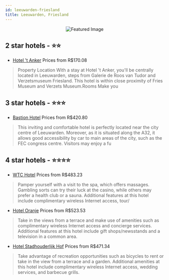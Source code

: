 ```yaml
---
id: leeuwarden-friesland
title: Leeuwarden, Friesland
---
```


<center><img src="https://i.travelapi.com/hotels/13000000/12390000/12386200/12386108/458c03db_z.jpg" alt="Featured Image" /></center>


##  2 star hotels - ⭐️⭐️

-    [Hotel 't Anker](https://us.hurb.com/br/hotels/leeuwarden/hotel-t-anker-JNP-JP102291?cmp=18055) Prices from R$170.08
   > Property Location With a stay at Hotel &apos;t Anker, you&apos;ll be centrally located in Leeuwarden, steps from Galerie de Roos van Tudor and Verzetsmuseum Friesland.  This hotel is within close proximity of Fries Museum and Verzets Museum.Rooms Make you

##  3 star hotels - ⭐️⭐️⭐️

-    [Bastion Hotel](https://us.hurb.com/br/hotels/leeuwarden/bastion-hotel-JNP-JP242309?cmp=18055) Prices from R$420.80
   > This inviting and comfortable hotel is perfectly located near the city centre of Leeuwarden. Moreover, as it is situated along the A32, it allows good accessibility by car to main areas of the city, such as the FEC congress centre. Visitors may enjoy a fu

##  4 star hotels - ⭐️⭐️⭐️⭐️

-    [WTC Hotel](https://us.hurb.com/br/hotels/leeuwarden/wtc-hotel-JNP-JP307044?cmp=18055) Prices from R$483.23
   > Pamper yourself with a visit to the spa, which offers massages. Gambling sorts can try their luck at the casino, while others may prefer a health club or a sauna. Additional features at this hotel include complimentary wireless Internet access, tour/
-    [Hotel Oranje](https://us.hurb.com/br/hotels/leeuwarden/hotel-oranje-JNP-JP708578?cmp=18055) Prices from R$523.53
   > Take in the views from a terrace and make use of amenities such as complimentary wireless Internet access and concierge services. Additional features at this hotel include gift shops/newsstands and a television in a common area.
-    [Hotel Stadhouderlijk Hof](https://us.hurb.com/br/hotels/leeuwarden/hotel-stadhouderlijk-hof-JNP-JP145951?cmp=18055) Prices from R$471.34
   > Take advantage of recreation opportunities such as bicycles to rent or take in the view from a terrace and a garden. Additional amenities at this hotel include complimentary wireless Internet access, wedding services, and barbecue grills.
